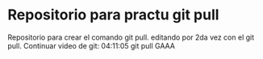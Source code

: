 #  Repositorio para practu git pull
Repositorio para crear el comando git pull.
editando por 2da vez con el  git pull.
Continuar video de git:  04:11:05
git pull  GAAA
